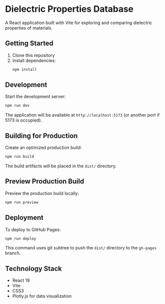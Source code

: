 # Dielectric Properties Database

A React application built with Vite for exploring and comparing dielectric properties of materials.

## Getting Started

1. Clone this repository
2. Install dependencies:
   ```bash
   npm install
   ```

## Development

Start the development server:
```bash
npm run dev
```

The application will be available at `http://localhost:5173` (or another port if 5173 is occupied).

## Building for Production

Create an optimized production build:
```bash
npm run build
```

The build artifacts will be placed in the `dist/` directory.

## Preview Production Build

Preview the production build locally:
```bash
npm run preview
```

## Deployment

To deploy to GitHub Pages:
```bash
npm run deploy
```

This command uses git subtree to push the `dist/` directory to the `gh-pages` branch.

## Technology Stack

- React 19
- Vite
- CSS3
- Plotly.js for data visualization